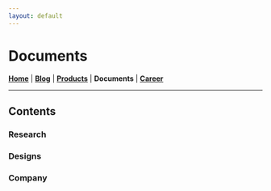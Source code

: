 ```yaml
---
layout: default
---
```

# Documents
<b>[Home](./index.html)</b> | <b>[Blog](./blog.html)</b> | <b>[Products](./products.html)</b> | <b>Documents</b> | <b>[Career](./career.html)</b>
* * *

## Contents

### Research

### Designs

### Company